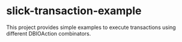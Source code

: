 # slick-transaction-example
This project provides simple examples to execute transactions using different DBIOAction combinators.
